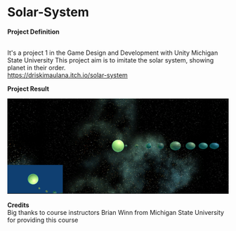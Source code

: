 # Solar-System
**Project Definition**<br><br>

It's a project 1 in the Game Design and Development with Unity Michigan State University
This project aim is to imitate the solar system, showing planet in their order.
<br>
https://driskimaulana.itch.io/solar-system

**Project Result**

![alt text](https://github.com/driskimaulana/Solar-System/blob/main/Solar-System/ScreenShots/Solar%20System%20ScreenShots.png?raw=true)

**Credits**
<br>
Big thanks to course instructors Brian Winn from Michigan State University for providing this course

